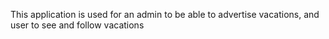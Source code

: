 This application is used for an admin to be able to advertise vacations, and user to see and follow vacations
